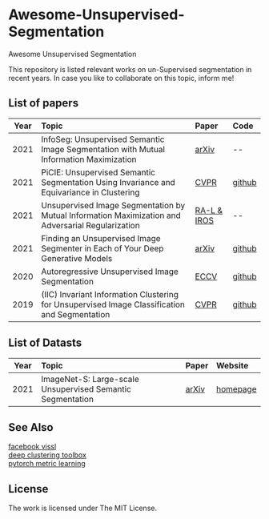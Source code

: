# Awesome-Unsupervised-Segmentation
Awesome Unsupervised Segmentation

This repository is listed relevant works on un-Supervised segmentation in recent years. In case you like to collaborate on this topic, inform me!

## List of papers
| Year        | Topic           | Paper | Code  |
| ------------- |:--------------| :-----| :-----|
| 2021 | InfoSeg: Unsupervised Semantic Image Segmentation with Mutual Information Maximization | [arXiv](https://arxiv.org/pdf/2110.03477.pdf) | -- |
| 2021 | PiCIE: Unsupervised Semantic Segmentation Using Invariance and Equivariance in Clustering | [CVPR](https://openaccess.thecvf.com/content/CVPR2021/papers/Cho_PiCIE_Unsupervised_Semantic_Segmentation_Using_Invariance_and_Equivariance_in_Clustering_CVPR_2021_paper.pdf) | [github](https://github.com/janghyuncho/PiCIE)
| 2021 | Unsupervised Image Segmentation by Mutual Information Maximization and Adversarial Regularization | [RA-L & IROS](https://arxiv.org/abs/2107.00691) | --
| 2021 | Finding an Unsupervised Image Segmenter in Each of Your Deep Generative Models | [arXiv](https://arxiv.org/pdf/2105.08127.pdf) | [github](https://github.com/lukemelas/unsupervised-image-segmentation)
| 2020 | Autoregressive Unsupervised Image Segmentation | [ECCV](https://www.ecva.net/papers/eccv_2020/papers_ECCV/papers/123520137.pdf) | [github](https://github.com/Max-Manning/autoregunsupseg)
| 2019 | (IIC) Invariant Information Clustering for Unsupervised Image Classification and Segmentation | [CVPR](https://openaccess.thecvf.com/content_ICCV_2019/papers/Ji_Invariant_Information_Clustering_for_Unsupervised_Image_Classification_and_Segmentation_ICCV_2019_paper.pdf) | [github](https://github.com/xu-ji/IIC)

## List of Datasts
| Year        | Topic           | Paper | Website  |
| ------------- |:--------------| :-----| :-----|
| 2021 | ImageNet-S: Large-scale Unsupervised Semantic Segmentation | [arXiv](https://arxiv.org/pdf/2106.03149.pdf) | [homepage](https://unsupervisedsemanticsegmentation.github.io/) |

## See Also
[facebook vissl](https://github.com/facebookresearch/vissl) \
[deep clustering toolbox](https://github.com/jizongFox/deep-clustering-toolbox)\
[pytorch metric learning](https://github.com/KevinMusgrave/pytorch-metric-learning)

## License

The work is licensed under The MIT License.

<!-- | 2020 | Proxy Anchor Loss for Deep Metric Learning | CVPR | [github](https://github.com/tjddus9597/Proxy-Anchor-CVPR2020) -->

